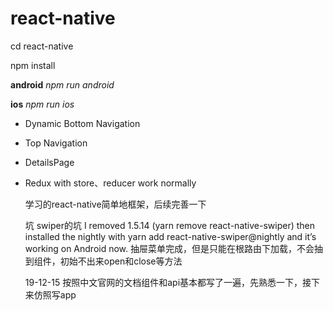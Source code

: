 # react-native

cd react-native

npm install

**android** _npm run android_

**ios** _npm run ios_

* Dynamic Bottom Navigation

* Top Navigation

* DetailsPage

* Redux with store、reducer work normally

    学习的react-native简单地框架，后续完善一下

    坑
    swiper的坑
    I removed 1.5.14 (yarn remove react-native-swiper) then installed the nightly with yarn add react-native-swiper@nightly and it’s working on Android now.
    抽屉菜单完成，但是只能在根路由下加载，不会抽到组件，初始不出来open和close等方法
    

    19-12-15
    按照中文官网的文档组件和api基本都写了一遍，先熟悉一下，接下来仿照写app